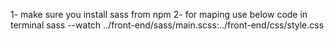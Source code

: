1- make sure you install sass from npm
2- for maping use below code in terminal
sass --watch ../front-end/sass/main.scss:../front-end/css/style.css

